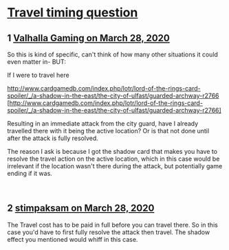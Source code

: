 # [Travel timing question](https://community.fantasyflightgames.com/topic/307254-travel-timing-question/)

## 1 [Valhalla Gaming on March 28, 2020](https://community.fantasyflightgames.com/topic/307254-travel-timing-question/?do=findComment&comment=3920776)

So this is kind of specific, can't think of how many other situations it could even matter in- BUT:

If I were to travel here

http://www.cardgamedb.com/index.php/lotr/lord-of-the-rings-card-spoiler/_/a-shadow-in-the-east/the-city-of-ulfast/guarded-archway-r2766 [http://www.cardgamedb.com/index.php/lotr/lord-of-the-rings-card-spoiler/_/a-shadow-in-the-east/the-city-of-ulfast/guarded-archway-r2766]

Resulting in an immediate attack from the city guard, have I already travelled there with it being the active location? Or is that not done until after the attack is fully resolved.

The reason I ask is because I got the shadow card that makes you have to resolve the travel action on the active location, which in this case would be irrelevant if the location wasn't there during the attack, but potentially game ending if it was.

 

## 2 [stimpaksam on March 28, 2020](https://community.fantasyflightgames.com/topic/307254-travel-timing-question/?do=findComment&comment=3920792)

The Travel cost has to be paid in full before you can travel there. So in this case you'd have to first fully resolve the attack then travel. The shadow effect you mentioned would whiff in this case.

